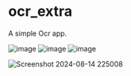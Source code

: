 # ocr_extra

A simple Ocr app.



![image](https://github.com/user-attachments/assets/a6aab8d7-aafe-48c2-b03a-3528bdfd9bdc)
![image](https://github.com/user-attachments/assets/d3c45f47-da00-4589-901f-3b3f054279e1)
![image](https://github.com/user-attachments/assets/c72f6e74-477f-4b4a-aba2-e8e1e22aacda)

![Screenshot 2024-08-14 225008](https://github.com/user-attachments/assets/3954872d-78e8-44b4-bd2a-4e1168f32060)
